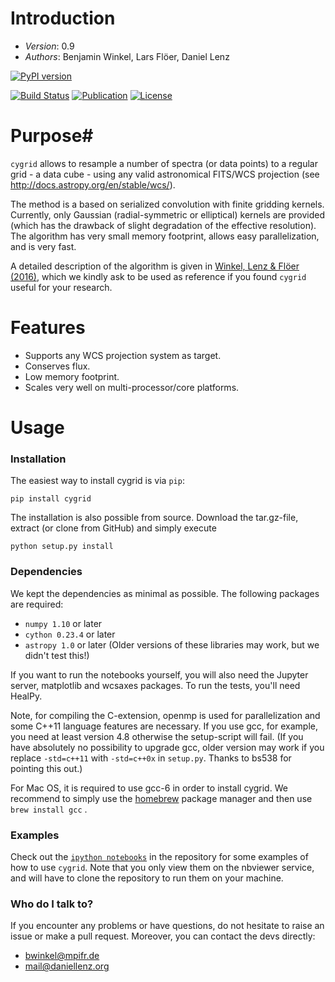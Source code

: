 # Introduction #

- *Version*: 0.9
- *Authors*: Benjamin Winkel, Lars Flöer, Daniel Lenz

[![PyPI version](https://img.shields.io/pypi/v/cygrid.svg)](https://pypi.python.org/pypi/cygrid)
<!---[![PyPI downloads](https://img.shields.io/pypi/dm/cygrid.svg)](https://pypi.python.org/pypi/cygrid)--->
[![Build Status](https://travis-ci.org/bwinkel/cygrid.svg?branch=master)](https://travis-ci.org/bwinkel/cygrid)
[![Publication](http://img.shields.io/badge/arXiv-1604.06667-blue.svg)](http://arxiv.org/abs/1604.06667)
[![License](https://img.shields.io/badge/license-GPL-blue.svg)](https://www.github.com/bwinkel/cygrid/blob/master/COPYING)

# Purpose#

`cygrid` allows to resample a number of spectra (or data points) to a regular grid - a data cube - using any valid astronomical FITS/WCS projection (see http://docs.astropy.org/en/stable/wcs/).

The method is a based on serialized convolution with finite gridding kernels. Currently, only Gaussian (radial-symmetric or elliptical) kernels are provided (which has the drawback of slight degradation of the effective resolution). The algorithm has very small memory footprint, allows easy parallelization, and is very fast.

A detailed description of the algorithm is given in [Winkel, Lenz & Flöer (2016)](http://adsabs.harvard.edu/abs/2016A%26A...591A..12W), which we kindly ask to be used as reference if you found `cygrid` useful for your research.

# Features

* Supports any WCS projection system as target.
* Conserves flux.
* Low memory footprint.
* Scales very well on multi-processor/core platforms.

# Usage #

### Installation ###

The easiest way to install cygrid is via `pip`:

```
pip install cygrid
```

The installation is also possible from source. Download the tar.gz-file, extract (or clone from GitHub) and simply execute

```
python setup.py install
```

### Dependencies ###

We kept the dependencies as minimal as possible. The following packages are
required:
* `numpy 1.10` or later
* `cython 0.23.4` or later
* `astropy 1.0` or later
(Older versions of these libraries may work, but we didn't test this!)

If you want to run the notebooks yourself, you will also need the Jupyter server, matplotlib and wcsaxes packages. To run the tests, you'll need HealPy.

Note, for compiling the C-extension, openmp is used for parallelization and some C++11 language features are necessary. If you use gcc, for example, you need at least version 4.8 otherwise the setup-script will fail. (If you have absolutely no possibility to upgrade gcc, older version may work if you replace `-std=c++11` with `-std=c++0x` in `setup.py`. Thanks to bs538 for pointing this out.)

For Mac OS, it is required to use gcc-6 in order to install cygrid. We recommend to simply use the [homebrew](http://brew.sh) package manager and then use `brew install gcc`
.
### Examples ###

Check out the [`ipython notebooks`](http://nbviewer.jupyter.org/github/bwinkel/cygrid/blob/master/notebooks/index.ipynb) in the repository for some examples of how to use `cygrid`. Note that you only view them on the nbviewer service, and will have to clone the repository to run them on your machine.

### Who do I talk to? ###

If you encounter any problems or have questions, do not hesitate to raise an
issue or make a pull request. Moreover, you can contact the devs directly:

* <bwinkel@mpifr.de>
* <mail@daniellenz.org>
